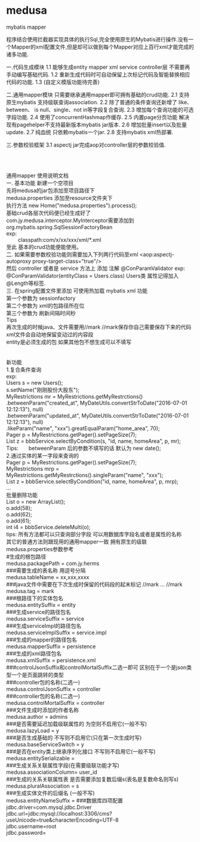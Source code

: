 # medusa
mybatis mapper

程序结合使用拦截器实现具体的执行Sql,完全使用原生的Mybatis进行操作.没有一个Mapper的xml配置文件,但是却可以做到每个Mapper对应上百行xml才能完成的诸多功能.

一.代码生成模块
1.1 能够生成entity mapper xml service controller层 不需要再手动编写基础代码.
1.2 重新生成代码时可自动保留上次标记代码及智能替换相应代码的功能.
1.3 (自定义模版功能待完善)

二.通用mapper模块
只需要继承通用mapper即可拥有基础的crud功能.
2.1 支持原生mybatis 支持级联查询association.
2.2 除了普通的条件查询还新增了 like、 between、 is null、single、not in等字段复合查询.
2.3 增加每个查询功能的可选字段功能.
2.4 使用了concurrentHashmap作缓存.
2.5 内置page分页功能 解决现有pagehelper不支持最新版本mybatis jar版本.
2.6 增加批量insert以及批量update.
2.7 纯血统 只依赖mybatis一个jar.
2.8 支持mybatis xml热部署.

三.参数校验框架
3.1 aspectj jar完成aop对controller层的参数校验值.


<br/>
<br/>


通用mapper 使用说明文档
<br/>
一. 基本功能
新建一个空项目
<br/>
先将medusa的jar包添加至项目路径下
<br/>
medusa.properties 添加至resource文件夹下
<br/>
执行方法 new Home("medusa.properties").process();
<br/>
基础crud各层次代码便已经生成好了
<br/>
com.jy.medusa.interceptor.MyInterceptor需要添加到org.mybatis.spring.SqlSessionFactoryBean
<br/>
exp:
<br/>
<bean id="sqlSessionFactory" class="org.mybatis.spring.SqlSessionFactoryBean">
       <property name="typeAliasesPackage" value="com.jy.herms.entity" />
       <property name="dataSource" ref="dataSource" />
   <property name="mapperLocations">
      <array>
         <value>classpath:com/x/xx/xxx/xml/*.xml</value>
      </array>
   </property>
   <property name="plugins">
      <array>
         <bean class="com.jy.medusa.interceptor.MyInterceptor"/>
      </array>
   </property>
</bean>
<br/>
至此 基本的crud功能便能使用。
<br/>
二. 如果需要参数校验功能则需要加入下列两行代码至xml
<aop:aspectj-autoproxy proxy-target-class="true"/>
<bean class="com.jy.medusa.validator.AnnotationHandler"/>
<br/>
然后 controller 或者是 service 方法上 添加 注解 @ConParamValidator
exp:       @ConParamValidator(entityClass = Users.class)
Users类 属性记得加入@Length等标签.
<br/>
三. 在spring配置文件里添加 可使用热加载 mybatis xml 功能
<bean id="hotspotReloader" class="com.jy.medusa.stuff.hotload.MyMapperRefresh">
   <constructor-arg index="0" ref="sqlSessionFactory"/>
   <constructor-arg index="1" value="com.xxx.xxxx.persistence.xml"/>
   <constructor-arg index="2" value="3600"/>
</bean><br/>
第一个参数为 sessionfactory<br/>
第二个参数为 xml的包路径所在位<br/>
第三个参数为 刷新间隔时间秒<br/>
Tips<br/>
再次生成的时候java、文件需要用//mark //mark保存你自己需要保存下来的代码 xml文件会自动地保留变动过的内容段<br/>
entity是必须生成的包 如果其他包不想生成可以不填写<br/>
<br/>
<br/>
新功能<br/>
1.复合条件查询<br/>
exp:<br/>
Users s = new Users();<br/>
s.setName("刚刚股份大股东");<br/>
MyRestrictions mr = MyRestrictions.getMyRestrctions()<br/>
      .betweenParam("created_at", MyDateUtils.convertStrToDate("2016-07-01 12:12:13"), null)<br/>
      .betweenParam("updated_at", MyDateUtils.convertStrToDate("2016-07-01 12:12:13"), null)<br/>
      .likeParam("name", "xxx").greatEqualParam("home_area", 70);<br/>
Pager<Users> p = MyRestrictions.getPager().setPageSize(7);<br/>
List<Users> z = bbbService.selectByCondition(s, "id, name, homeArea", p, mr);<br/>
Tips:       betweenParam 后的参数不填写的话 默认为 new date();<br/>
2.通过实体的某一字段来查询的<br/>
Pager<Users> p = MyRestrictions.getPager().setPageSize(7);<br/>
MyRestrictions mrp = MyRestrictions.getMyRestrctions().singleParam("name", "xxx");<br/>
List<Users> z = bbbService.selectByCondition("id, name, homeArea", p, mrp);<br/>
...<br/>
批量删除功能<br/>
List o = new ArrayList();<br/>
o.add(58);<br/>
o.add(62);<br/>
o.add(61);<br/>
int i4 = bbbService.deleteMulti(o);<br/>
tips: 所有方法都可以只查询部分字段 可以用数据库字段名或者是属性的名称<br/>
其它的普通方法则跟现用的通用mapper一致 拥有原生的级联<br/>
medusa.properties参数参考<br/>
#生成的根包路径<br/>
medusa.packagePath = com.jy.herms <br/>
###需要生成的表名称 用逗号分隔<br/>
medusa.tableName = xx,xxx,xxxx <br/>
###java文件中需要在下次生成时保留的代码段的起末标记 //mark … //mark<br/>
medusa.tag = mark<br/>
###根路径下的实体包名<br/>
medusa.entitySuffix = entity <br/>
###生成service的路径包名<br/>
medusa.serviceSuffix = service<br/>
###生成serviceImpl的路径包名<br/>
medusa.serviceImplSuffix = service.impl <br/>
###生成的mapper的路径包名<br/>
medusa.mapperSuffix = persistence <br/>
###生成的xml路径包名<br/>
medusa.xmlSuffix = persistence.xml <br/>
###controlJsonSuffix和controlMortalSuffix二选一即可 区别在于一个是json类型一个是页面跳转的类型<br/>
###controller包的名称(二选一)<br/>
medusa.controlJsonSuffix = controller <br/>
###controller包的名称(二选一)<br/>
medusa.controlMortalSuffix = controller <br/>
###文件生成时添加的作者名称<br/>
medusa.author = admins <br/>
###是否需要延迟加载级联属性的 为空则不启用它(一般不写)<br/>
medusa.lazyLoad = y <br/>
###是否生成基础的 不写则不启用它(只在第一次生成时写)<br/>
medusa.baseServiceSwitch = y <br/>
###是否在entity类上继承序列化接口 不写则不启用它(一般不写)<br/>
medusa.entitySerializable =  <br/>
###生成关系关联属性字段(在需要级联功能才写)<br/>
medusa.associationColumn= user_id <br/>
###生成的关系关联属性表 是否需要添加复数后缀s(表名是复数命名则写s)<br/>
medusa.pluralAssociation = s <br/>
###生成实体文件的后缀名 (一般不写)
<br/>medusa.entityNameSuffix =
###数据库四项配置<br/>
jdbc.driver=com.mysql.jdbc.Driver<br/>
jdbc.url=jdbc:mysql://localhost:3306/cms?useUnicode=true&characterEncoding=UTF-8<br/>
jdbc.username=root<br/>
jdbc.password=
